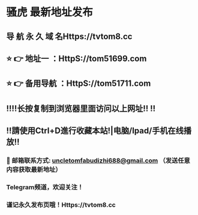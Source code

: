 # 骚虎 最新地址发布 
## 导 航 永 久 域 名Https://tvtom8.cc
## ⭐️ 👉 地址一 ：HttpS://tom51699.com
## ⭐️ 👉 备用导航 ：HttpS://tom51711.com
## ‼️‼️长按复制到浏览器里面访问以上网址‼️  ‼️
## ‼️請使用Ctrl+D進行收藏本站!|电脑/Ipad/手机在线播放‼️
### 📧 邮箱联系方式: uncletomfabudizhi688@gmail.com （发送任意内容获取最新地址）
### Telegram频道，欢迎关注！
### 谨记永久发布页哦！Https://tvtom8.cc
